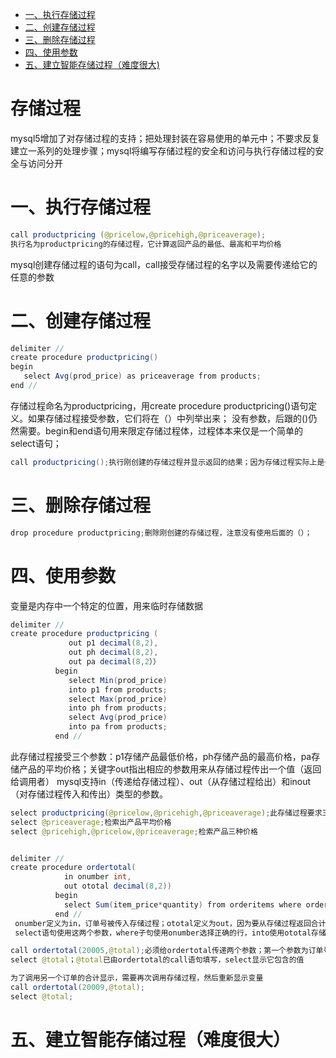 <!-- GFM-TOC -->
* [一、执行存储过程](#一执行存储过程)
* [二、创建存储过程](#二创建存储过程)
* [三、删除存储过程](#三删除存储过程)
* [四、使用参数](#四使用参数)
* [五、建立智能存储过程（难度很大)](#五建立智能存储过程（难度很大）)
<!-- GFM-TOC -->
# 存储过程
mysql5增加了对存储过程的支持；把处理封装在容易使用的单元中；不要求反复建立一系列的处理步骤；mysql将编写存储过程的安全和访问与执行存储过程的安全与访问分开
# 一、执行存储过程
```java
call productpricing (@pricelow,@pricehigh,@priceaverage);
执行名为productpricing的存储过程，它计算返回产品的最低、最高和平均价格
```
mysql创建存储过程的语句为call，call接受存储过程的名字以及需要传递给它的任意的参数
# 二、创建存储过程
```java
delimiter //
create procedure productpricing()
begin
   select Avg(prod_price) as priceaverage from products;
end //
```
存储过程命名为productpricing，用create procedure productpricing()语句定义。如果存储过程接受参数，它们将在（）中列举出来；
没有参数，后跟的()仍然需要。begin和end语句用来限定存储过程体，过程体本来仅是一个简单的select语句；
```java
call productpricing();执行刚创建的存储过程并显示返回的结果；因为存储过程实际上是一种函数，所以存储过程名后面要有（）符号
```
# 三、删除存储过程
```java
drop procedure productpricing;删除刚创建的存储过程，注意没有使用后面的（）；
```
# 四、使用参数
变量是内存中一个特定的位置，用来临时存储数据
```java
delimiter //
create procedure productpricing (
             out p1 decimal(8,2),
             out ph decimal(8,2),
             out pa decimal(8,2））
          begin
             select Min(prod_price)
             into p1 from products;
             select Max(prod_price)
             into ph from products;
             select Avg(prod_price)
             into pa from products;
          end //
```
此存储过程接受三个参数：p1存储产品最低价格，ph存储产品的最高价格，pa存储产品的平均价格；关键字out指出相应的参数用来从存储过程传出一个值（返回给调用者）
mysql支持in（传递给存储过程）、out（从存储过程给出）和inout（对存储过程传入和传出）类型的参数。
```java
select productpricing(@pricelow,@pricehigh,@priceaverage);此存储过程要求三个参数，因此正好传入三个参数
select @priceaverage;检索出产品平均价格
select @pricehigh,@pricelow,@priceaverage;检索产品三种价格


delimiter //
create procedure ordertotal(
            in onumber int,
            out ototal decimal(8,2))
          begin
            select Sum(item_price*quantity) from orderitems where order_num=onumber into ototal;
          end //
 onumber定义为in，订单号被传入存储过程；ototal定义为out，因为要从存储过程返回合计；
 select语句使用这两个参数，where子句使用onumber选择正确的行，into使用ototal存储计算出来的合计

call ordertotal(20005,@total);必须给ordertotal传递两个参数；第一个参数为订单号，第二个参数为包含计算出来的 合计的变量名
select @total；@total已由ordertotal的call语句填写，select显示它包含的值

为了调用另一个订单的合计显示，需要再次调用存储过程，然后重新显示变量
call ordertotal(20009,@total);
select @total;
```
# 五、建立智能存储过程（难度很大）

